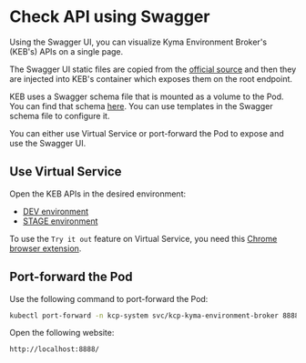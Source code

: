 # Check API using Swagger

Using the Swagger UI, you can visualize Kyma Environment Broker's (KEB's) APIs on a single page.

The Swagger UI static files are copied from the [official source](https://github.com/swagger-api/swagger-ui/tree/master/dist) and then they are injected into KEB's container which exposes them on the root endpoint.

KEB uses a Swagger schema file that is mounted as a volume to the Pod. You can find that schema [here](https://github.com/kyma-project/control-plane/blob/main/resources/kcp/charts/kyma-environment-broker/files/swagger.yaml). You can use templates in the Swagger schema file to configure it.

You can either use Virtual Service or port-forward the Pod to expose and use the Swagger UI.

## Use Virtual Service

Open the KEB APIs in the desired environment:
- [DEV environment](https://kyma-env-broker.cp.dev.kyma.cloud.sap/) 
- [STAGE environment](https://kyma-env-broker.cp.stage.kyma.cloud.sap/)

 

To use the `Try it out` feature on Virtual Service, you need this [Chrome browser extension](https://chrome.google.com/webstore/detail/allow-cors-access-control/lhobafahddgcelffkeicbaginigeejlf).

## Port-forward the Pod

Use the following command to port-forward the Pod:

   ```bash
   kubectl port-forward -n kcp-system svc/kcp-kyma-environment-broker 8888:80
   ```

Open the following website:

   ```
   http://localhost:8888/
   ```

